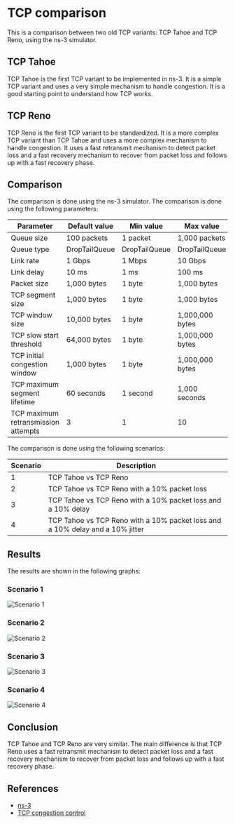 # TCP comparison

This is a comparison between two old TCP variants: TCP Tahoe and TCP Reno, using the ns-3 simulator.

## TCP Tahoe

TCP Tahoe is the first TCP variant to be implemented in ns-3. It is a simple TCP variant and uses a very simple mechanism to handle congestion.
It is a good starting point to understand how TCP works.

## TCP Reno

TCP Reno is the first TCP variant to be standardized. It is a more complex TCP variant than TCP Tahoe and uses a more complex mechanism to handle congestion.
It uses a fast retransmit mechanism to detect packet loss and a fast recovery mechanism to recover from packet loss and follows up with a fast recovery phase.

## Comparison

The comparison is done using the ns-3 simulator. The comparison is done using the following parameters:

| Parameter                           | Default value | Min value     | Max value       |
| ----------------------------------- | ------------- | ------------- | --------------- |
| Queue size                          | 100 packets   | 1 packet      | 1,000 packets   |
| Queue type                          | DropTailQueue | DropTailQueue | DropTailQueue   |
| Link rate                           | 1 Gbps        | 1 Mbps        | 10 Gbps         |
| Link delay                          | 10 ms         | 1 ms          | 100 ms          |
| Packet size                         | 1,000 bytes   | 1 byte        | 1,000 bytes     |
| TCP segment size                    | 1,000 bytes   | 1 byte        | 1,000 bytes     |
| TCP window size                     | 10,000 bytes  | 1 byte        | 1,000,000 bytes |
| TCP slow start threshold            | 64,000 bytes  | 1 byte        | 1,000,000 bytes |
| TCP initial congestion window       | 1,000 bytes   | 1 byte        | 1,000,000 bytes |
| TCP maximum segment lifetime        | 60 seconds    | 1 second      | 1,000 seconds   |
| TCP maximum retransmission attempts | 3             | 1             | 10              |

The comparison is done using the following scenarios:

| Scenario | Description                                                                   |
| -------- | ----------------------------------------------------------------------------- |
| 1        | TCP Tahoe vs TCP Reno                                                         |
| 2        | TCP Tahoe vs TCP Reno with a 10% packet loss                                  |
| 3        | TCP Tahoe vs TCP Reno with a 10% packet loss and a 10% delay                  |
| 4        | TCP Tahoe vs TCP Reno with a 10% packet loss and a 10% delay and a 10% jitter |

## Results

The results are shown in the following graphs:

### Scenario 1

![Scenario 1](./docs/img/scenario-1.png)

### Scenario 2

![Scenario 2](./docs/img/scenario-1.png)

### Scenario 3

![Scenario 3](./docs/img/scenario-2.png)

### Scenario 4

![Scenario 4](./docs/img/scenario-4.png)

## Conclusion

TCP Tahoe and TCP Reno are very similar. The main difference is that TCP Reno uses a fast retransmit mechanism to detect packet loss and a fast recovery mechanism to recover from packet loss and follows up with a fast recovery phase.

## References

- [ns-3](https://www.nsnam.org/)
- [TCP congestion control](https://datatracker.ietf.org/doc/html/rfc5681)
